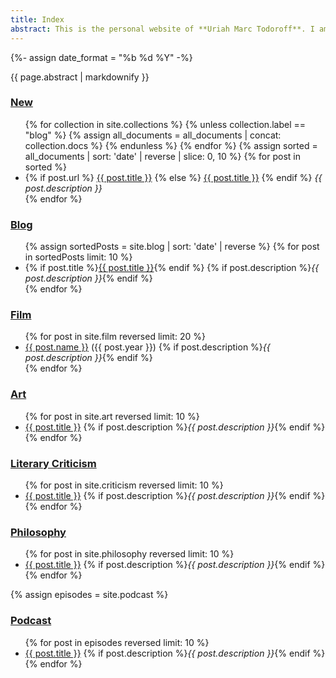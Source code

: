 ```yaml
---
title: Index
abstract: This is the personal website of **Uriah Marc Todoroff**. I am a philosopher interested in the German tradition and the philosophy of art; I am a critic of contemporary art and cinema, and an historical researcher of modern visual culture. This website is an experiment in new media, combining literary and [technical means](/about) to develop an outsider's *dialetical image* of the present.
---
```

{%- assign date_format =  "%b %d %Y" -%}

<article>
<div class="markdownBody" id="markdownBody">
<aside class="abstract">{{ page.abstract | markdownify }}</aside>

<section id="new">
<h1><a href="/changes">New</a></h1>
<ul class="section-link-list">
{% for collection in site.collections %}
{% unless collection.label == "blog" %}
{% assign all_documents = all_documents | concat: collection.docs %}
{% endunless %}
{% endfor %}
{% assign sorted = all_documents | sort: 'date' | reverse | slice: 0, 10 %}
{% for post in sorted %}
<li>
{% if post.url %}
<a href="{{ post.url }}">{{ post.title }}</a>
{% else %}
<a href="{{ post.slug }}" title="{{ post.title }}, posted on {{ post.date | date: site.date_format }}.">{{ post.title }}</a>
{% endif %}
<em>{{ post.description }}</em>
</li>
{% endfor %}
</ul>
</section>

<section id="blog">
<h1><a href="/blog">Blog</a></h1>
<ul class="section-link-list">
{% assign sortedPosts = site.blog | sort: 'date' | reverse %}
{% for post in sortedPosts limit: 10 %}
<li>{% if post.title %}<a href="{{ post.url }}" title="{{ post.title }}, posted on {{ post.date | date: date_format }}">{{ post.title }}</a>{% endif %}
{% if post.description %}<em>{{ post.description }}</em>{% endif %}
</li>
{% endfor %}
</ul>
</section>

<section id="film">
<h1 id="film"><a href="/index#film">Film</a></h1>
<ul class="section-link-list">
{% for post in site.film reversed limit: 20 %}
<li><a href="{{ post.url }}" title="{{ post.title}}, watched {{ post.watched_Date | date: "%m/%d/%y" }}. Review published {{ post.date | date: "%m/%d/%y" }}.">{{ post.name }}</a> ({{ post.year }})
{% if post.description %}<em>{{ post.description }}</em>{% endif %}
</li>
{% endfor %}
</ul>
</section>

<section id="art">
<h1 id="art"><a href="/index#art">Art</a></h1>
<ul class="section-link-list">
{% for post in site.art reversed limit: 10 %}
<li><a href="{{ post.url }}" title="{{ post.title}}, posted on {{ post.date | date: "%b %-d, %Y" }}">{{ post.title }}</a>
{% if post.description %}<em>{{ post.description }}</em>{% endif %}
</li>
{% endfor %}
</ul>
</section>

<section id="literary-criticism">
<h1 id="literary-criticism"><a href="/index#literary-criticism">Literary Criticism</a></h1>
<ul class="section-link-list">
{% for post in site.criticism reversed limit: 10 %}
<li><a href="{{ post.url }}" title="{{ post.title}}, posted on {{ post.date | date: "%b %-d, %Y" }}">{{ post.title }}</a>
{% if post.description %}<em>{{ post.description }}</em>{% endif %}
</li>
{% endfor %}
</ul>
</section>

<section id="philosophy">
<h1 id="philosophy"><a href="/index#philosophy">Philosophy</a></h1>
<ul class="section-link-list">
{% for post in site.philosophy reversed limit: 10 %}
<li><a href="{{ post.url }}" title="{{ post.title}}, posted on {{ post.date | date: "%b %-d, %Y" }}">{{ post.title }}</a>
{% if post.description %}<em>{{ post.description }}</em>{% endif %}
</li>
{% endfor %}
</ul>
</section>

<section id="podcast">
{% assign episodes = site.podcast %}
<h1><a href="/podcast">Podcast</a></h1>
<ul class="section-link-list">
{% for post in episodes reversed limit: 10 %}
<li><a href="podcast#{{ post.slug }}" title="{{ post.title }}, posted on {{ post.date | date: site.date_format }}">{{ post.title }}</a>
{% if post.description %}<em>{{ post.description }}</em>{% endif %}
</li>
{% endfor %}
</ul>
</section>

</div>
</article>

